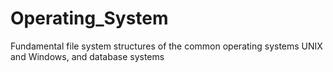 # Operating_System
Fundamental file system structures of the common operating systems UNIX and Windows, and database systems
